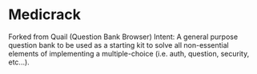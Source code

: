 # Medicrack
Forked from Quail (Question Bank Browser)
Intent: A general purpose question bank to be used as a starting kit to solve all non-essential elements of implementing a multiple-choice (i.e. auth, question, security, etc...).
